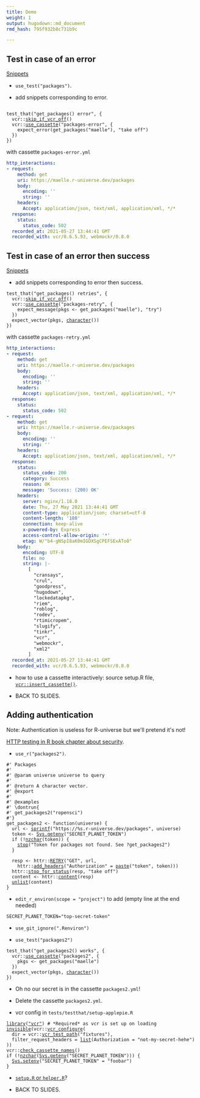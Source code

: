 ```yaml
---
title: Demo
weight: 1
output: hugodown::md_document
rmd_hash: 795f932b8c731b9c

---
```


## Test in case of an error

[Snippets](/snippets/#tests-for-get_packages)

-   `use_test("packages")`.

-   add snippets corresponding to error.

<div class="highlight">

<pre class='chroma'><code class='language-r' data-lang='r'>
<span class='nf'>test_that</span><span class='o'>(</span><span class='s'>"get_packages() error"</span>, <span class='o'>&#123;</span>
  <span class='nf'>vcr</span><span class='nf'>::</span><span class='nf'><a href='https://docs.ropensci.org/vcr/reference/skip_if_vcr_off.html'>skip_if_vcr_off</a></span><span class='o'>(</span><span class='o'>)</span>
  <span class='nf'>vcr</span><span class='nf'>::</span><span class='nf'><a href='https://docs.ropensci.org/vcr/reference/use_cassette.html'>use_cassette</a></span><span class='o'>(</span><span class='s'>"packages-error"</span>, <span class='o'>&#123;</span>
    <span class='nf'>expect_error</span><span class='o'>(</span><span class='nf'>get_packages</span><span class='o'>(</span><span class='s'>"maelle"</span><span class='o'>)</span>, <span class='s'>"take off"</span><span class='o'>)</span>
  <span class='o'>&#125;</span><span class='o'>)</span>
<span class='o'>&#125;</span><span class='o'>)</span></code></pre>

</div>

with cassette `packages-error.yml`

``` yaml
http_interactions:
- request:
    method: get
    uri: https://maelle.r-universe.dev/packages
    body:
      encoding: ''
      string: ''
    headers:
      Accept: application/json, text/xml, application/xml, */*
  response:
    status:
      status_code: 502
  recorded_at: 2021-05-27 13:44:41 GMT
  recorded_with: vcr/0.6.5.93, webmockr/0.8.0
```

## Test in case of an error then success

[Snippets](/snippets/#tests-for-get_packages)

-   add snippets corresponding to error then success.

<div class="highlight">

<pre class='chroma'><code class='language-r' data-lang='r'><span class='nf'>test_that</span><span class='o'>(</span><span class='s'>"get_packages() retries"</span>, <span class='o'>&#123;</span>
  <span class='nf'>vcr</span><span class='nf'>::</span><span class='nf'><a href='https://docs.ropensci.org/vcr/reference/skip_if_vcr_off.html'>skip_if_vcr_off</a></span><span class='o'>(</span><span class='o'>)</span>
  <span class='nf'>vcr</span><span class='nf'>::</span><span class='nf'><a href='https://docs.ropensci.org/vcr/reference/use_cassette.html'>use_cassette</a></span><span class='o'>(</span><span class='s'>"packages-retry"</span>, <span class='o'>&#123;</span>
    <span class='nf'>expect_message</span><span class='o'>(</span><span class='nv'>pkgs</span> <span class='o'>&lt;-</span> <span class='nf'>get_packages</span><span class='o'>(</span><span class='s'>"maelle"</span><span class='o'>)</span>, <span class='s'>"try"</span><span class='o'>)</span>
  <span class='o'>&#125;</span><span class='o'>)</span>
  <span class='nf'>expect_vector</span><span class='o'>(</span><span class='nv'>pkgs</span>, <span class='nf'><a href='https://rdrr.io/r/base/character.html'>character</a></span><span class='o'>(</span><span class='o'>)</span><span class='o'>)</span>
<span class='o'>&#125;</span><span class='o'>)</span>
</code></pre>

</div>

with cassette `packages-retry.yml`

``` yaml
http_interactions:
- request:
    method: get
    uri: https://maelle.r-universe.dev/packages
    body:
      encoding: ''
      string: ''
    headers:
      Accept: application/json, text/xml, application/xml, */*
  response:
    status:
      status_code: 502
- request:
    method: get
    uri: https://maelle.r-universe.dev/packages
    body:
      encoding: ''
      string: ''
    headers:
      Accept: application/json, text/xml, application/xml, */*
  response:
    status:
      status_code: 200
      category: Success
      reason: OK
      message: 'Success: (200) OK'
    headers:
      server: nginx/1.18.0
      date: Thu, 27 May 2021 13:44:41 GMT
      content-type: application/json; charset=utf-8
      content-length: '180'
      connection: keep-alive
      x-powered-by: Express
      access-control-allow-origin: '*'
      etag: W/"b4-gNSpI8aK0mIGDXSgCPEFSExATo0"
    body:
      encoding: UTF-8
      file: no
      string: |-
        [
          "cransays",
          "crul",
          "goodpress",
          "hugodown",
          "lockedatapkg",
          "riem",
          "roblog",
          "rodev",
          "rtimicropem",
          "slugify",
          "tinkr",
          "vcr",
          "webmockr",
          "xml2"
        ]
  recorded_at: 2021-05-27 13:44:41 GMT
  recorded_with: vcr/0.6.5.93, webmockr/0.8.0
```

-   how to use a cassette interactively: source setup.R file, [`vcr::insert_cassette()`](https://docs.ropensci.org/vcr/reference/insert_cassette.html).

-   BACK TO SLIDES.

## Adding authentication

Note: Authentication is useless for R-universe but we'll pretend it's not!

[HTTP testing in R book chapter about security](https://books.ropensci.org/http-testing/security-chapter.html).

-   `use_r("packages2")`.

<div class="highlight">

<pre class='chroma'><code class='language-r' data-lang='r'><span class='c'>#' Packages</span>
<span class='c'>#'</span>
<span class='c'>#' @param universe universe to query</span>
<span class='c'>#'</span>
<span class='c'>#' @return A character vector.</span>
<span class='c'>#' @export</span>
<span class='c'>#'</span>
<span class='c'>#' @examples</span>
<span class='c'>#' \dontrun&#123;</span>
<span class='c'>#' get_packages2("ropensci")</span>
<span class='c'>#'&#125;</span>
<span class='nv'>get_packages2</span> <span class='o'>&lt;-</span> <span class='kr'>function</span><span class='o'>(</span><span class='nv'>universe</span><span class='o'>)</span> <span class='o'>&#123;</span>
  <span class='nv'>url</span> <span class='o'>&lt;-</span> <span class='nf'><a href='https://rdrr.io/r/base/sprintf.html'>sprintf</a></span><span class='o'>(</span><span class='s'>"https://%s.r-universe.dev/packages"</span>, <span class='nv'>universe</span><span class='o'>)</span>
  <span class='nv'>token</span> <span class='o'>&lt;-</span> <span class='nf'><a href='https://rdrr.io/r/base/Sys.getenv.html'>Sys.getenv</a></span><span class='o'>(</span><span class='s'>"SECRET_PLANET_TOKEN"</span><span class='o'>)</span>
  <span class='kr'>if</span> <span class='o'>(</span><span class='o'>!</span><span class='nf'><a href='https://rdrr.io/r/base/nchar.html'>nzchar</a></span><span class='o'>(</span><span class='nv'>token</span><span class='o'>)</span><span class='o'>)</span> <span class='o'>&#123;</span>
    <span class='kr'><a href='https://rdrr.io/r/base/stop.html'>stop</a></span><span class='o'>(</span><span class='s'>"Token for packages not found. See ?get_packages2"</span><span class='o'>)</span>
  <span class='o'>&#125;</span>

  <span class='nv'>resp</span> <span class='o'>&lt;-</span> <span class='nf'>httr</span><span class='nf'>::</span><span class='nf'><a href='https://httr.r-lib.org/reference/RETRY.html'>RETRY</a></span><span class='o'>(</span><span class='s'>"GET"</span>, <span class='nv'>url</span>,
    <span class='nf'>httr</span><span class='nf'>::</span><span class='nf'><a href='https://httr.r-lib.org/reference/add_headers.html'>add_headers</a></span><span class='o'>(</span><span class='s'>"Authorization"</span> <span class='o'>=</span> <span class='nf'><a href='https://rdrr.io/r/base/paste.html'>paste</a></span><span class='o'>(</span><span class='s'>"token"</span>, <span class='nv'>token</span><span class='o'>)</span><span class='o'>)</span><span class='o'>)</span>
  <span class='nf'>httr</span><span class='nf'>::</span><span class='nf'><a href='https://httr.r-lib.org/reference/stop_for_status.html'>stop_for_status</a></span><span class='o'>(</span><span class='nv'>resp</span>, <span class='s'>"take off"</span><span class='o'>)</span>
  <span class='nv'>content</span> <span class='o'>&lt;-</span> <span class='nf'>httr</span><span class='nf'>::</span><span class='nf'><a href='https://httr.r-lib.org/reference/content.html'>content</a></span><span class='o'>(</span><span class='nv'>resp</span><span class='o'>)</span>
  <span class='nf'><a href='https://rdrr.io/r/base/unlist.html'>unlist</a></span><span class='o'>(</span><span class='nv'>content</span><span class='o'>)</span>
<span class='o'>&#125;</span></code></pre>

</div>

-   `edit_r_environ(scope = "project")` to add (empty line at the end needed)

<!-- -->

    SECRET_PLANET_TOKEN="top-secret-token"

-   `use_git_ignore(".Renviron")`

-   `use_test("packages2")`

<div class="highlight">

<pre class='chroma'><code class='language-r' data-lang='r'><span class='nf'>test_that</span><span class='o'>(</span><span class='s'>"get_packages2() works"</span>, <span class='o'>&#123;</span>
  <span class='nf'>vcr</span><span class='nf'>::</span><span class='nf'><a href='https://docs.ropensci.org/vcr/reference/use_cassette.html'>use_cassette</a></span><span class='o'>(</span><span class='s'>"packages2"</span>, <span class='o'>&#123;</span>
    <span class='nv'>pkgs</span> <span class='o'>&lt;-</span> <span class='nf'>get_packages</span><span class='o'>(</span><span class='s'>"maelle"</span><span class='o'>)</span>
  <span class='o'>&#125;</span><span class='o'>)</span>
  <span class='nf'>expect_vector</span><span class='o'>(</span><span class='nv'>pkgs</span>, <span class='nf'><a href='https://rdrr.io/r/base/character.html'>character</a></span><span class='o'>(</span><span class='o'>)</span><span class='o'>)</span>
<span class='o'>&#125;</span><span class='o'>)</span></code></pre>

</div>

-   Oh no our secret is in the cassette `packages2.yml`!

-   Delete the cassette `packages2.yml`.

-   vcr config in `tests/testthat/setup-applepie.R`

<div class="highlight">

<pre class='chroma'><code class='language-r' data-lang='r'><span class='kr'><a href='https://rdrr.io/r/base/library.html'>library</a></span><span class='o'>(</span><span class='s'><a href='https://docs.ropensci.org/vcr'>"vcr"</a></span><span class='o'>)</span> <span class='c'># *Required* as vcr is set up on loading</span>
<span class='nf'><a href='https://rdrr.io/r/base/invisible.html'>invisible</a></span><span class='o'>(</span><span class='nf'>vcr</span><span class='nf'>::</span><span class='nf'><a href='https://docs.ropensci.org/vcr/reference/vcr_configure.html'>vcr_configure</a></span><span class='o'>(</span>
  dir <span class='o'>=</span> <span class='nf'>vcr</span><span class='nf'>::</span><span class='nf'><a href='https://docs.ropensci.org/vcr/reference/vcr_test_path.html'>vcr_test_path</a></span><span class='o'>(</span><span class='s'>"fixtures"</span><span class='o'>)</span>,
  filter_request_headers <span class='o'>=</span> <span class='nf'><a href='https://rdrr.io/r/base/list.html'>list</a></span><span class='o'>(</span>Authorization <span class='o'>=</span> <span class='s'>"not-my-secret-hehe"</span><span class='o'>)</span>
<span class='o'>)</span><span class='o'>)</span>
<span class='nf'>vcr</span><span class='nf'>::</span><span class='nf'><a href='https://docs.ropensci.org/vcr/reference/check_cassette_names.html'>check_cassette_names</a></span><span class='o'>(</span><span class='o'>)</span>
<span class='kr'>if</span> <span class='o'>(</span><span class='o'>!</span><span class='nf'><a href='https://rdrr.io/r/base/nchar.html'>nzchar</a></span><span class='o'>(</span><span class='nf'><a href='https://rdrr.io/r/base/Sys.getenv.html'>Sys.getenv</a></span><span class='o'>(</span><span class='s'>"SECRET_PLANET_TOKEN"</span><span class='o'>)</span><span class='o'>)</span><span class='o'>)</span> <span class='o'>&#123;</span>
  <span class='nf'><a href='https://rdrr.io/r/base/Sys.setenv.html'>Sys.setenv</a></span><span class='o'>(</span><span class='s'>"SECRET_PLANET_TOKEN"</span> <span class='o'>=</span> <span class='s'>"foobar"</span><span class='o'>)</span>
<span class='o'>&#125;</span></code></pre>

</div>

-   [`setup.R` or `helper.R`](https://blog.r-hub.io/2020/11/18/testthat-utility-belt/#code-called-in-your-tests)?

-   BACK TO SLIDES.


